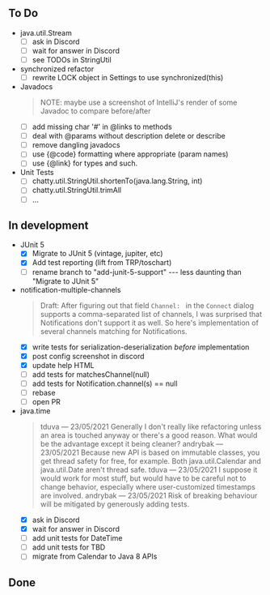 ## To Do

- java.util.Stream
    * [ ] ask in Discord
    * [ ] wait for answer in Discord
    * [ ] see TODOs in StringUtil
- synchronized refactor
    * [ ] rewrite LOCK object in Settings to use synchronized(this)
- Javadocs
    > NOTE: maybe use a screenshot of IntelliJ's render of some Javadoc to compare before/after
    * [ ] add missing char '#' in @links to methods
    * [ ] deal with @params without description delete or describe
    * [ ] remove dangling javadocs
    * [ ] use {@code} formatting where appropriate (param names)
    * [ ] use {@link} for types and such.
- Unit Tests
    * [ ] chatty.util.StringUtil.shortenTo(java.lang.String, int)
    * [ ] chatty.util.StringUtil.trimAll
    * [ ] ...

## In development

- JUnit 5
    * [x] Migrate to JUnit 5 (vintage, jupiter, etc)
    * [x] Add test reporting (lift from TRP/toschart)
    * [ ] rename branch to "add-junit-5-support" --- less daunting than "Migrate to JUnit 5"
- notification-multiple-channels
    > Draft: After figuring out that field `Channel: ` in the `Connect` dialog
    > supports a comma-separated list of channels, I was surprised that
    > Notifications don't support it as well.  So here's implementation of
    > several channels matching for Notifications.
    * [x] write tests for serialization-deserialization _before_ implementation
    * [x] post config screenshot in discord
    * [x] update help HTML
    * [ ] add tests for matchesChannel(null)
    * [ ] add tests for Notification.channel(s) == null
    * [ ] rebase
    * [ ] open PR
- java.time
    > tduva — 23/05/2021
    > Generally I don't really like refactoring unless an area is touched anyway or there's a good reason. What would be the advantage except it being cleaner?
    > andrybak — 23/05/2021
    > Because new API is based on immutable classes, you get thread safety for free, for example. Both java.util.Calendar and java.util.Date aren't thread safe.
    > tduva — 23/05/2021
    > I suppose it would work for most stuff, but would have to be careful not to change behavior, especially where user-customized timestamps are involved.
    > andrybak — 23/05/2021
    > Risk of breaking behaviour will be mitigated by generously adding tests.
    * [x] ask in Discord
    * [x] wait for answer in Discord
    * [ ] add unit tests for DateTime
    * [ ] add unit tests for TBD
    * [ ] migrate from Calendar to Java 8 APIs

## Done

